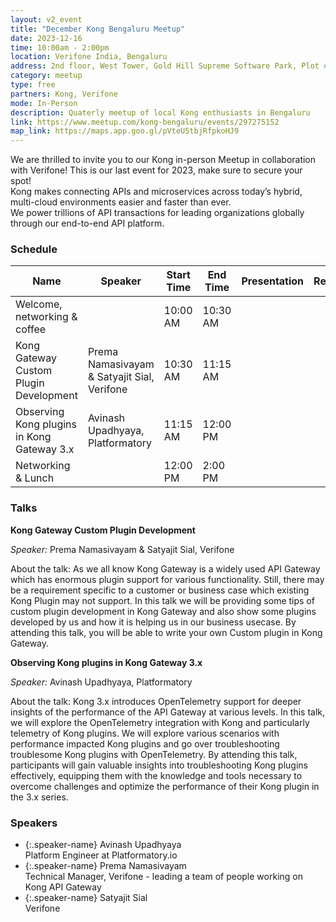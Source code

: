 ```yaml
---
layout: v2_event
title: "December Kong Bengaluru Meetup"
date: 2023-12-16
time: 10:00am - 2:00pm
location: Verifone India, Bengaluru
address: 2nd floor, West Tower, Gold Hill Supreme Software Park, Plot # 21,22,27 & 28, Sy no. 40,41 & 42 Electronic City Phase -2, Konappa Agrahara Village, Begur Hobli, Bengaluru
category: meetup
type: free
partners: Kong, Verifone
mode: In-Person
description: Quaterly meetup of local Kong enthusiasts in Bengaluru
link: https://www.meetup.com/kong-bengaluru/events/297275152
map_link: https://maps.app.goo.gl/pVteU5tbjRfpkoHJ9
---
```


<div class="about">
We are thrilled to invite you to our Kong in-person Meetup in collaboration with Verifone! This is our last event for 2023, make sure to secure your spot!
<br>
Kong makes connecting APIs and microservices across today’s hybrid, multi-cloud environments easier and faster than ever.
<br>
We power trillions of API transactions for leading organizations globally through our end-to-end API platform.
</div>

### Schedule

| Name                                       | Speaker                                     | Start Time | End Time | Presentation | Recording |
| ------------------------------------------ | ------------------------------------------- | ---------- | -------- | ------------ | --------- |
| Welcome, networking & coffee               |                                             | 10:00 AM   | 10:30 AM |              |           |
| Kong Gateway Custom Plugin Development     | Prema Namasivayam & Satyajit Sial, Verifone | 10:30 AM   | 11:15 AM |              |           |
| Observing Kong plugins in Kong Gateway 3.x | Avinash Upadhyaya, Platformatory            | 11:15 AM   | 12:00 PM |              |           |
| Networking & Lunch                         |                                             | 12:00 PM   | 2:00 PM  |              |           |

### Talks

**Kong Gateway Custom Plugin Development**

_Speaker:_ Prema Namasivayam & Satyajit Sial, Verifone

About the talk: As we all know Kong Gateway is a widely used API Gateway which has enormous plugin support for various functionality. Still, there may be a requirement specific to a customer or business case which existing Kong Plugin may not support. In this talk we will be providing some tips of custom plugin development in Kong Gateway and also show some plugins developed by us and how it is helping us in our business usecase. By attending this talk, you will be able to write your own Custom plugin in Kong Gateway.

**Observing Kong plugins in Kong Gateway 3.x**

_Speaker:_ Avinash Upadhyaya, Platformatory

About the talk: Kong 3.x introduces OpenTelemetry support for deeper insights of the performance of the API Gateway at various levels. In this talk, we will explore the OpenTelemetry integration with Kong and particularly telemetry of Kong plugins. We will explore various scenarios with performance impacted Kong plugins and go over troubleshooting troublesome Kong plugins with OpenTelemetry. By attending this talk, participants will gain valuable insights into troubleshooting Kong plugins effectively, equipping them with the knowledge and tools necessary to overcome challenges and optimize the performance of their Kong plugin in the 3.x series.


### Speakers

- {:.speaker-name} Avinash Upadhyaya <br> <span class="speaker-description"> Platform Engineer at Platformatory.io </span>
- {:.speaker-name} Prema Namasivayam <br> <span class="speaker-description"> Technical Manager, Verifone - leading a team of people working on Kong API Gateway </span>
- {:.speaker-name} Satyajit Sial <br> <span class="speaker-description"> Verifone </span>
